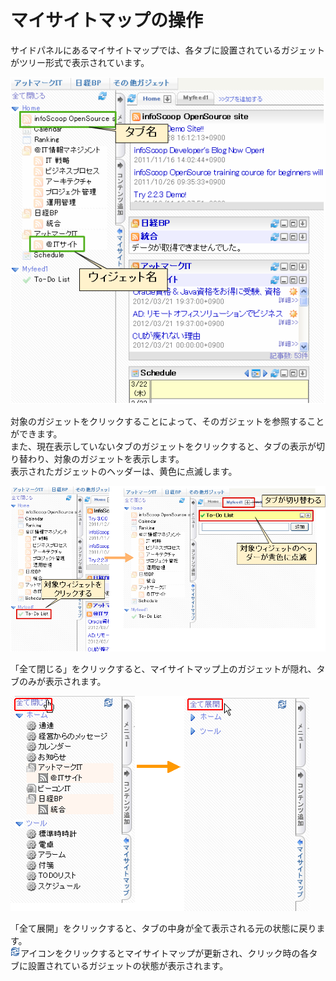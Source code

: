 # マイサイトマップの操作

サイドパネルにあるマイサイトマップでは、各タブに設置されているガジェットがツリー形式で表示されています。

![マイサイトマップ][My Site Map]

対象のガジェットをクリックすることによって、そのガジェットを参照することができます。  
また、現在表示していないタブのガジェットをクリックすると、タブの表示が切り替わり、対象のガジェットを表示します。  
表示されたガジェットのヘッダーは、黄色に点滅します。

![ガジェットの参照][Reffered Gadget]

「全て閉じる」をクリックすると、マイサイトマップ上のガジェットが隠れ、タブのみが表示されます。

![タブの開閉][Close all]

「全て展開」をクリックすると、タブの中身が全て表示される元の状態に戻ります。  
![更新アイコン][Refresh icon]アイコンをクリックするとマイサイトマップが更新され、クリック時の各タブに設置されているガジェットの状態が表示されます。


[Refresh icon]: ../../images/refresh.gif "更新アイコン"
[My Site Map]: images/user-panel/operations-of-my-site-map-1.png "マイサイトマップ"
[Reffered Gadget]: images/user-panel/operations-of-my-site-map-2.png "ガジェットの参照"
[Close all]: images/user-panel/operations-of-my-site-map-3.png "タブの開閉"
